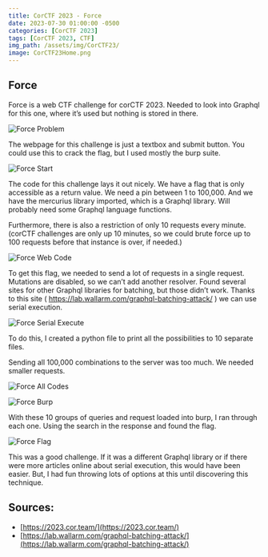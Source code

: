 ```yaml
---
title: CorCTF 2023 - Force
date: 2023-07-30 01:00:00 -0500
categories: [CorCTF 2023]
tags: [CorCTF 2023, CTF]
img_path: /assets/img/CorCTF23/
image: CorCTF23Home.png
---
```


## Force

Force is a web CTF challenge for corCTF 2023. Needed to look into Graphql for this one, where it’s used but nothing is stored in there.

![Force Problem](ForceProblem.png)

The webpage for this challenge is just a textbox and submit button. You could use this to crack the flag, but I used mostly the burp suite.

![Force Start](ForceStart.png)

The code for this challenge lays it out nicely. We have a flag that is only accessible as a return value. We need a pin between 1 to 100,000. And we have the mercurius library imported, which is a Graphql library. Will probably need some Graphql language functions.

Furthermore, there is also a restriction of only 10 requests every minute. (corCTF challenges are only up 10 minutes, so we could brute force up to 100 requests before that instance is over, if needed.) 

![Force Web Code](ForceWebCode.png)

To get this flag, we needed to send a lot of requests in a single request. Mutations are disabled, so we can’t add another resolver. Found several sites for other Graphql libraries for batching, but those didn’t work. Thanks to this site ( https://lab.wallarm.com/graphql-batching-attack/ ) we can use serial execution.

![Force Serial Execute](ForceSerialExec.png)

To do this, I created a python file to print all the possibilities to 10 separate files.

Sending all 100,000 combinations to the server was too much. We needed smaller requests.

![Force All Codes](ForceAllPins.png)

![Force Burp](ForceBurp1.png)

With these 10 groups of queries and request loaded into burp, I ran through each one. Using the search in the response and found the flag.

![Force Flag](ForceFlag.png)

This was a good challenge. If it was a different Graphql library or if there were more articles online about serial execution, this would have been easier. But, I had fun throwing lots of options at this until discovering this technique.

## Sources:

- [https://2023.cor.team/](https://2023.cor.team/)
- [https://lab.wallarm.com/graphql-batching-attack/](https://lab.wallarm.com/graphql-batching-attack/)
